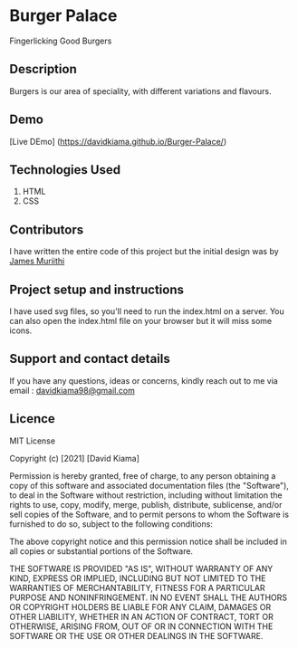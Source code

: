 # Burger Palace
Fingerlicking Good Burgers

## Description
Burgers is our area of speciality, with different variations and flavours.

## Demo
[Live DEmo] (https://davidkiama.github.io/Burger-Palace/)

## Technologies Used
1. HTML
1. CSS

## Contributors
I have written the entire code of this project but the initial design was by [James Muriithi](https://github.com/james-muriithi)
 
## Project setup and instructions
I have used svg files, so you'll need to run the index.html on a server. You can also open the index.html file on your browser but it will miss some icons.
 

## Support and contact details
If you have any questions, ideas or concerns, kindly reach out to me via email : davidkiama98@gmail.com



## Licence

MIT License

Copyright (c) [2021] [David Kiama]

Permission is hereby granted, free of charge, to any person obtaining a copy
of this software and associated documentation files (the "Software"), to deal
in the Software without restriction, including without limitation the rights
to use, copy, modify, merge, publish, distribute, sublicense, and/or sell
copies of the Software, and to permit persons to whom the Software is
furnished to do so, subject to the following conditions:

The above copyright notice and this permission notice shall be included in all
copies or substantial portions of the Software.

THE SOFTWARE IS PROVIDED "AS IS", WITHOUT WARRANTY OF ANY KIND, EXPRESS OR
IMPLIED, INCLUDING BUT NOT LIMITED TO THE WARRANTIES OF MERCHANTABILITY,
FITNESS FOR A PARTICULAR PURPOSE AND NONINFRINGEMENT. IN NO EVENT SHALL THE
AUTHORS OR COPYRIGHT HOLDERS BE LIABLE FOR ANY CLAIM, DAMAGES OR OTHER
LIABILITY, WHETHER IN AN ACTION OF CONTRACT, TORT OR OTHERWISE, ARISING FROM,
OUT OF OR IN CONNECTION WITH THE SOFTWARE OR THE USE OR OTHER DEALINGS IN THE
SOFTWARE.
